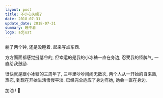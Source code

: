```yaml
---
layout: post
title: 不小心失眠了
date: 2018-07-31
update_date: 2018-07-31
summary: 睡不着
logo: adjust
---
```


躺了两个钟, 还是没睡着. 起来写点东西.

方方面面都感觉挺低谷的, 但幸运的是我的小冰糖一直在身边, 忍受我的怪脾气, 一直给我鼓励.

很快就是跟小冰糖的三周年了, 三年里吵吵闹闹无数次, 两个人从一开始的自来熟, 热恋, 到现在开始生活慢慢平淡. 已经完全适应了身边有她, 她会一直在身边.

加油 ! 🤪
